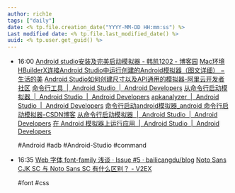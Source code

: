 ```yaml
---
author: rich1e
tags: ["daily"]
date: <% tp.file.creation_date("YYYY-MM-DD HH:mm:ss") %>
Last modified date: <% tp.file.last_modified_date() %>
uuid: <% tp.user.get_guid() %>
---
```


- 16:00 
  [Android studio安装及完美启动模拟器 - 韩凯1202 - 博客园](https://www.cnblogs.com/hanxiaobei/p/14208124.html)
  [Mac环境HBuilderX连接Android Studio中运行创建的Android模拟器（图文详细） − 生活的美](https://cpury.com/4833.html)
  [Android Studio如何创建尺寸以及API通用的模拟器-阿里云开发者社区](https://developer.aliyun.com/article/889449)
  [命令行工具  |  Android Studio  |  Android Developers](https://developer.android.com/tools?hl=zh-cn)
  [从命令行启动模拟器  |  Android Studio  |  Android Developers](https://developer.android.com/studio/run/emulator-commandline?hl=zh-cn)
  [apkanalyzer  |  Android Studio  |  Android Developers](https://developer.android.com/tools/apkanalyzer?hl=zh-cn)
  [命令行启动android模拟器_android 命令行启动模拟器-CSDN博客](https://blog.csdn.net/qq_41818873/article/details/133823726)
  [从命令行启动模拟器  |  Android Studio  |  Android Developers](https://developer.android.com/studio/run/emulator-commandline?hl=zh-cn)
  [在 Android 模拟器上运行应用  |  Android Studio  |  Android Developers](https://developer.android.com/studio/run/emulator?hl=zh-cn#runningemulator)
  
  #Android #adb #Android-Studio #command   
- 16:35 
  [Web 字体 font-family 浅谈 · Issue #5 · bailicangdu/blog](https://github.com/bailicangdu/blog/issues/5)
  [Noto Sans CJK SC 与 Noto Sans SC 有什么区别？ - V2EX](https://v2ex.com/t/649602)
  
  #font #css  